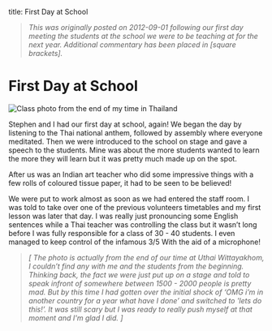 title: First Day at School

> _This was originally posted on 2012-09-01 following our first day meeting the students at the school we were to be teaching at for the next year. Additional commentary has been placed in [square brackets]._

# First Day at School

![Class photo from the end of my time in Thailand](class.jpeg)

Stephen and I had our first day at school, again! We began the day by listening to the Thai national anthem, followed by assembly where everyone meditated. Then we were introduced to the school on stage and gave a speech to the students. Mine was about the more students wanted to learn the more they will learn but it was pretty much made up on the spot.

After us was an Indian art teacher who did some impressive things with a few rolls of coloured tissue paper, it had to be seen to be believed!

We were put to work almost as soon as we had entered the staff room. I was told to take over one of the previous volunteers timetables and my first lesson was later that day. I was really just pronouncing some English sentences while a Thai teacher was controlling the class but it wasn’t long before I was fully responsible for a class of 30 - 40 students. I even managed to keep control of the infamous 3/5 With the aid of a microphone!

> _[ The photo is actually from the end of our time at Uthai Wittayakhom, I couldn’t find any with me and the students from the beginning. Thinking back, the fact we were just put up on a stage and told to speak infront of somewhere between 1500 - 2000 people is pretty mad. But by this time I had gotten over the initial shock of ‘OMG i’m in another country for a year what have I done’ and switched to 'lets do this!’. It was still scary but I was ready to really push myself at that moment and I'm glad I did. ]_